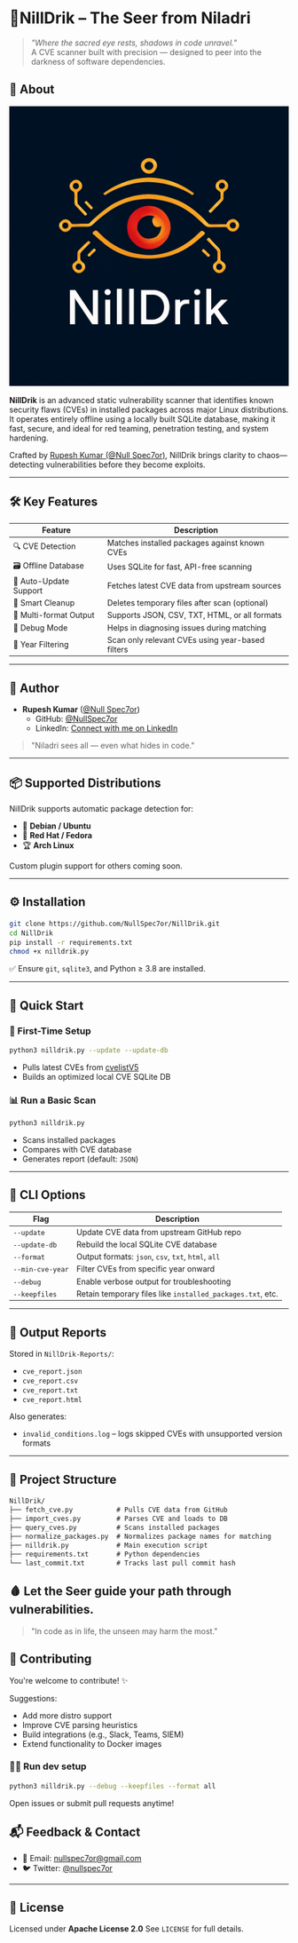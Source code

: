 
# 🔮NillDrik – The Seer from Niladri

> *"Where the sacred eye rests, shadows in code unravel."*  
A CVE scanner built with precision — designed to peer into the darkness of software dependencies.


## 🌟 About

![NillDrik Logo](assets/logo.png)


**NillDrik** is an advanced static vulnerability scanner that identifies known security flaws (CVEs) in installed packages across major Linux distributions. It operates entirely offline using a locally built SQLite database, making it fast, secure, and ideal for red teaming, penetration testing, and system hardening.

Crafted by [Rupesh Kumar (@Null Spec7or)](https://twitter.com/nullspec7or), NillDrik brings clarity to chaos—detecting vulnerabilities before they become exploits.

---

## 🛠 Key Features

| Feature               | Description                                      |
|------------------------|--------------------------------------------------|
| 🔍 CVE Detection       | Matches installed packages against known CVEs   |
| 🗃️ Offline Database     | Uses SQLite for fast, API-free scanning          |
| 🔄 Auto-Update Support | Fetches latest CVE data from upstream sources   |
| 🧹 Smart Cleanup        | Deletes temporary files after scan (optional)   |
| 📄 Multi-format Output  | Supports JSON, CSV, TXT, HTML, or all formats   |
| 🧪 Debug Mode           | Helps in diagnosing issues during matching      |
| 📅 Year Filtering       | Scan only relevant CVEs using year-based filters|

---

## 👤 Author

- **Rupesh Kumar** ([@Null Spec7or](https://twitter.com/nullspec7or))  
  - GitHub: [@NullSpec7or](https://github.com/NullSpec7or)  
  - LinkedIn: [Connect with me on LinkedIn](https://www.linkedin.com/in/rupeshkumar33)

> "Niladri sees all — even what hides in code."

---

## 📦 Supported Distributions

NillDrik supports automatic package detection for:

- 🐧 **Debian / Ubuntu**
- 🐘 **Red Hat / Fedora**
- 🏆 **Arch Linux**

Custom plugin support for others coming soon.

---

## ⚙️ Installation

```bash
git clone https://github.com/NullSpec7or/NillDrik.git
cd NillDrik
pip install -r requirements.txt
chmod +x nilldrik.py
````

✅ Ensure `git`, `sqlite3`, and Python ≥ 3.8 are installed.

---

## 🚀 Quick Start

### 🔧 First-Time Setup

```bash
python3 nilldrik.py --update --update-db
```

* Pulls latest CVEs from [cvelistV5](https://github.com/CVEProject/cvelistV5)
* Builds an optimized local CVE SQLite DB

### 📊 Run a Basic Scan

```bash
python3 nilldrik.py
```

* Scans installed packages
* Compares with CVE database
* Generates report (default: `JSON`)

---

## 🧾 CLI Options

| Flag             | Description                                                |
| ---------------- | ---------------------------------------------------------- |
| `--update`       | Update CVE data from upstream GitHub repo                  |
| `--update-db`    | Rebuild the local SQLite CVE database                      |
| `--format`       | Output formats: `json`, `csv`, `txt`, `html`, `all`        |
| `--min-cve-year` | Filter CVEs from specific year onward                      |
| `--debug`        | Enable verbose output for troubleshooting                  |
| `--keepfiles`    | Retain temporary files like `installed_packages.txt`, etc. |

---

## 📁 Output Reports

Stored in `NillDrik-Reports/`:

* `cve_report.json`
* `cve_report.csv`
* `cve_report.txt`
* `cve_report.html`

Also generates:

* `invalid_conditions.log` – logs skipped CVEs with unsupported version formats

---

## 🧱 Project Structure

```
NillDrik/
├── fetch_cve.py           # Pulls CVE data from GitHub
├── import_cves.py         # Parses CVE and loads to DB
├── query_cves.py          # Scans installed packages
├── normalize_packages.py  # Normalizes package names for matching
├── nilldrik.py            # Main execution script
├── requirements.txt       # Python dependencies
└── last_commit.txt        # Tracks last pull commit hash
```


## 🩸 Let the Seer guide your path through vulnerabilities.

> "In code as in life, the unseen may harm the most."


## 🤝 Contributing

You're welcome to contribute! ✨

Suggestions:

* Add more distro support
* Improve CVE parsing heuristics
* Build integrations (e.g., Slack, Teams, SIEM)
* Extend functionality to Docker images

### 👨‍💻 Run dev setup
```bash
python3 nilldrik.py --debug --keepfiles --format all
```

Open issues or submit pull requests anytime!


## 📬 Feedback & Contact

* 📧 Email: [nullspec7or@gmail.com](mailto:nullspec7or@gmail.com)
* 🐦 Twitter: [@nullspec7or](https://twitter.com/nullspec7or)

---

## 📜 License

Licensed under **Apache License 2.0**
See `LICENSE` for full details.
